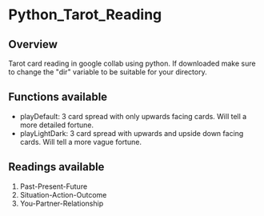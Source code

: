 # Python_Tarot_Reading

## Overview
Tarot card reading in google collab using python.
If downloaded make sure to change the "dir" variable to be suitable for your directory.

## Functions available
- playDefault: 3 card spread with only upwards facing cards. Will tell a more detailed fortune.
- playLightDark: 3 card spread with upwards and upside down facing cards. Will tell a more vague fortune.

## Readings available
1) Past-Present-Future
2) Situation-Action-Outcome
3) You-Partner-Relationship

